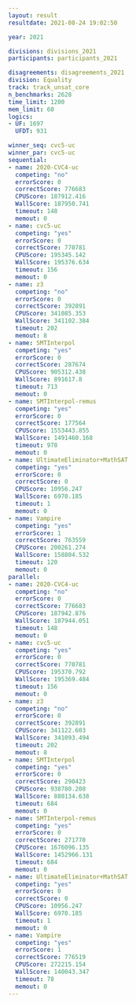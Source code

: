 ```yaml
---
layout: result
resultdate: 2021-08-24 19:02:50

year: 2021

divisions: divisions_2021
participants: participants_2021

disagreements: disagreements_2021
division: Equality
track: track_unsat_core
n_benchmarks: 2628
time_limit: 1200
mem_limit: 60
logics:
- UF: 1697
  UFDT: 931

winner_seq: cvc5-uc
winner_par: cvc5-uc
sequential:
- name: 2020-CVC4-uc
  competing: "no"
  errorScore: 0
  correctScore: 776683
  CPUScore: 187912.416
  WallScore: 187950.741
  timeout: 148
  memout: 0
- name: cvc5-uc
  competing: "yes"
  errorScore: 0
  correctScore: 770781
  CPUScore: 195345.142
  WallScore: 195376.634
  timeout: 156
  memout: 0
- name: z3
  competing: "no"
  errorScore: 0
  correctScore: 392891
  CPUScore: 341085.353
  WallScore: 341102.384
  timeout: 202
  memout: 8
- name: SMTInterpol
  competing: "yes"
  errorScore: 0
  correctScore: 287674
  CPUScore: 905312.438
  WallScore: 891617.8
  timeout: 713
  memout: 0
- name: SMTInterpol-remus
  competing: "yes"
  errorScore: 0
  correctScore: 177564
  CPUScore: 1553443.855
  WallScore: 1491460.168
  timeout: 978
  memout: 0
- name: UltimateEliminator+MathSAT
  competing: "yes"
  errorScore: 0
  correctScore: 0
  CPUScore: 10956.247
  WallScore: 6970.185
  timeout: 1
  memout: 0
- name: Vampire
  competing: "yes"
  errorScore: 1
  correctScore: 763559
  CPUScore: 200261.274
  WallScore: 158804.532
  timeout: 120
  memout: 0
parallel:
- name: 2020-CVC4-uc
  competing: "no"
  errorScore: 0
  correctScore: 776683
  CPUScore: 187942.876
  WallScore: 187944.051
  timeout: 148
  memout: 0
- name: cvc5-uc
  competing: "yes"
  errorScore: 0
  correctScore: 770781
  CPUScore: 195370.792
  WallScore: 195369.484
  timeout: 156
  memout: 0
- name: z3
  competing: "no"
  errorScore: 0
  correctScore: 392891
  CPUScore: 341122.603
  WallScore: 341093.494
  timeout: 202
  memout: 8
- name: SMTInterpol
  competing: "yes"
  errorScore: 0
  correctScore: 290423
  CPUScore: 938780.208
  WallScore: 880134.638
  timeout: 684
  memout: 0
- name: SMTInterpol-remus
  competing: "yes"
  errorScore: 0
  correctScore: 271770
  CPUScore: 1676096.135
  WallScore: 1452966.131
  timeout: 684
  memout: 0
- name: UltimateEliminator+MathSAT
  competing: "yes"
  errorScore: 0
  correctScore: 0
  CPUScore: 10956.247
  WallScore: 6970.185
  timeout: 1
  memout: 0
- name: Vampire
  competing: "yes"
  errorScore: 1
  correctScore: 776519
  CPUScore: 272215.154
  WallScore: 140043.347
  timeout: 78
  memout: 0
---
```

